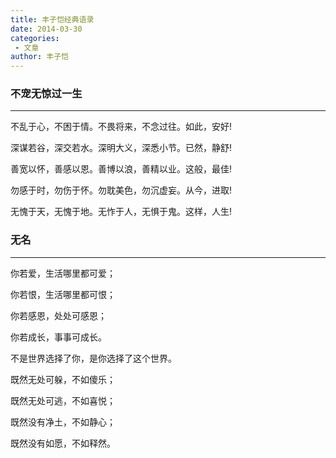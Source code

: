 ```yaml
---
title: 丰子恺经典语录
date: 2014-03-30
categories:
 - 文章
author: 丰子恺
---
```


### 不宠无惊过一生

---

不乱于心，不困于情。不畏将来，不念过往。如此，安好!

深谋若谷，深交若水。深明大义，深悉小节。已然，静舒!

善宽以怀，善感以恩。善博以浪，善精以业。这般，最佳!

勿感于时，勿伤于怀。勿耽美色，勿沉虚妄。从今，进取!

无愧于天，无愧于地。无怍于人，无惧于鬼。这样，人生!


### 无名

---

你若爱，生活哪里都可爱；

你若恨，生活哪里都可恨；

你若感恩，处处可感恩；

你若成长，事事可成长。

不是世界选择了你，是你选择了这个世界。

既然无处可躲，不如傻乐；

既然无处可逃，不如喜悦；

既然没有净土，不如静心；

既然没有如愿，不如释然。
